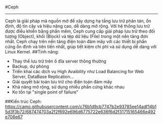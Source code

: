 #Ceph
****************************************
Ceph là giải pháp mã nguồn mở để xây dựng hạ tầng lưu trữ phân tán, ổn định, độ tin cậy và hiệu năng cao, dễ dàng mở rộng. Với hệ thống lưu trữ được điều khiển bằng phần mềm, Ceph cung cấp giải pháp lưu trữ theo đối tượng (Object), khối (Block) và tệp dữ liệu (File) trong một nền tảng đơn nhất. Ceph chạy trên nền tảng điện toán đám mây với các thiết bị phần cứng ổn định và tiên tiến nhất, giúp tiết kiệm chi phí và sử dụng dễ dàng với Linux Kernel.
##Tính năng:
<ul>
    <li>
    Thay thế lưu trữ trên ổ đĩa server thông thường
    </li>
    <li>
    Backup, dự phòng
    </li>
    <li>
    Triển khai các dịch vụ High Avaibility như Load Balancing for Web Server, DataBase Replication…
    </li>
    <li>
    Giải quyết bài toán lưu trữ cho điện toán đám mây
    </li>
    <li>
    Khả năng mở rộng, sử dụng nhiều phần cứng khác nhau
    </li>
    <li>
    Ko tồn tại "single point of failure"
    </li>
</ul>

##Kiến trúc Ceph:
https://camo.githubusercontent.com/c76b1d9cb7747b2e93785ee14adf14b15d3f3b72/687474703a2f2f692e696d6775722e636f6d2f31715165466e492e706e67
